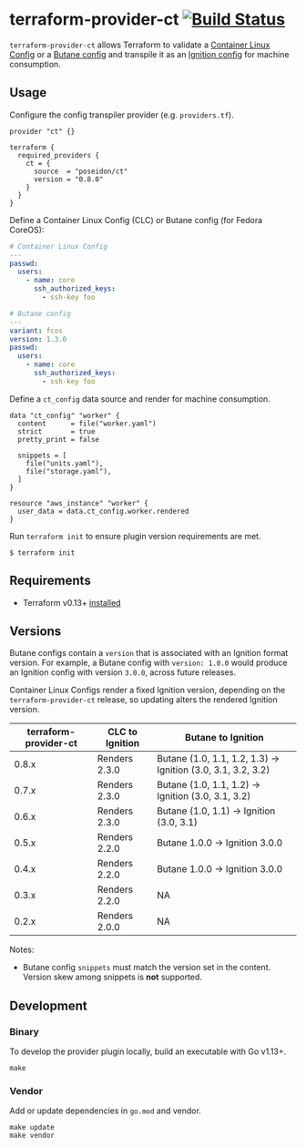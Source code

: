 # terraform-provider-ct [![Build Status](https://github.com/poseidon/terraform-provider-ct/workflows/test/badge.svg)](https://github.com/poseidon/terraform-provider-ct/actions?query=workflow%3Atest+branch%3Amaster)

`terraform-provider-ct` allows Terraform to validate a [Container Linux Config](https://github.com/coreos/container-linux-config-transpiler/blob/master/doc/configuration.md) or a [Butane config](https://coreos.github.io/butane/specs/) and transpile it as an [Ignition config](https://coreos.github.io/ignition/) for machine consumption.

## Usage

Configure the config transpiler provider (e.g. `providers.tf`).

```hcl
provider "ct" {}

terraform {
  required_providers {
    ct = {
      source  = "poseidon/ct"
      version = "0.8.0"
    }
  }
}
```

Define a Container Linux Config (CLC) or Butane config (for Fedora CoreOS):

```yaml
# Container Linux Config
---
passwd:
  users:
    - name: core
      ssh_authorized_keys:
        - ssh-key foo
```

```yaml
# Butane config
---
variant: fcos
version: 1.3.0
passwd:
  users:
    - name: core
      ssh_authorized_keys:
        - ssh-key foo
```

Define a `ct_config` data source and render for machine consumption.

```hcl
data "ct_config" "worker" {
  content      = file("worker.yaml")
  strict       = true
  pretty_print = false

  snippets = [
    file("units.yaml"),
    file("storage.yaml"),
  ]
}

resource "aws_instance" "worker" {
  user_data = data.ct_config.worker.rendered
}
```

Run `terraform init` to ensure plugin version requirements are met.

```
$ terraform init
```

## Requirements

* Terraform v0.13+ [installed](https://www.terraform.io/downloads.html)

## Versions

Butane configs contain a `version` that is associated with an Ignition format version. For example, a Butane config with `version: 1.0.0` would produce an Ignition config with version `3.0.0`, across future releases.

Container Linux Configs render a fixed Ignition version, depending on the `terraform-provider-ct` release, so updating alters the rendered Ignition version.

| terraform-provider-ct | CLC to Ignition     | Butane to Ignition    |
|-----------------------|---------------------|--------------------|
| 0.8.x                 | Renders 2.3.0       | Butane (1.0, 1.1, 1.2, 1.3) -> Ignition (3.0, 3.1, 3.2, 3.2)
| 0.7.x                 | Renders 2.3.0       | Butane (1.0, 1.1, 1.2) -> Ignition (3.0, 3.1, 3.2) |
| 0.6.x                 | Renders 2.3.0       | Butane (1.0, 1.1) -> Ignition (3.0, 3.1) |
| 0.5.x                 | Renders 2.2.0       | Butane 1.0.0 -> Ignition 3.0.0 |
| 0.4.x                 | Renders 2.2.0       | Butane 1.0.0 -> Ignition 3.0.0 |
| 0.3.x                 | Renders 2.2.0       | NA                 |
| 0.2.x                 | Renders 2.0.0       | NA                 |

Notes:

* Butane config `snippets` must match the version set in the content. Version skew among snippets is **not** supported.

## Development

### Binary

To develop the provider plugin locally, build an executable with Go v1.13+.

```
make
```

### Vendor

Add or update dependencies in `go.mod` and vendor.

```
make update
make vendor
```

